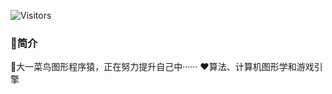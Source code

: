 ![Visitors](https://visitor-badge.laobi.icu/badge?page_id=Mainvey.mainpage&title=Visitors)
### :loudspeaker:简介
:boy:大一菜鸟图形程序猿，正在努力提升自己中······
:heart:算法、计算机图形学和游戏引擎
